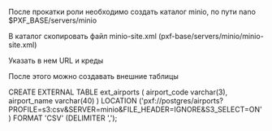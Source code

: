 После прокатки роли необходимо создать каталог minio, по пути nano $PXF_BASE/servers/minio

В каталог скопировать файл minio-site.xml (pxf-base/servers/minio/minio-site.xml)

Указать в нем URL и креды

После этого можно создавать внешние таблицы 

CREATE EXTERNAL TABLE ext_airports (
    airport_code varchar(3),
	airport_name varchar(40)
)
LOCATION ('pxf://postgres/airports?PROFILE=s3:csv&SERVER=minio&FILE_HEADER=IGNORE&S3_SELECT=ON'
)
FORMAT 'CSV' (DELIMITER ',');
